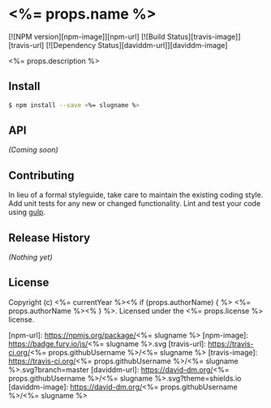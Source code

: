 # <%= props.name %>
[![NPM version][npm-image]][npm-url] [![Build Status][travis-image]][travis-url] [![Dependency Status][daviddm-url]][daviddm-image]

<%= props.description %>


## Install

```bash
$ npm install --save <%= slugname %>
```


## API

_(Coming soon)_


## Contributing

In lieu of a formal styleguide, take care to maintain the existing coding style. Add unit tests for any new or changed functionality. Lint and test your code using [gulp](http://gulpjs.com/).


## Release History

_(Nothing yet)_


## License

Copyright (c) <%= currentYear %><% if (props.authorName) { %> <%= props.authorName %><% } %>. Licensed under the <%= props.license %> license.



[npm-url]: https://npmjs.org/package/<%= slugname %>
[npm-image]: https://badge.fury.io/js/<%= slugname %>.svg
[travis-url]: https://travis-ci.org/<%= props.githubUsername %>/<%= slugname %>
[travis-image]: https://travis-ci.org/<%= props.githubUsername %>/<%= slugname %>.svg?branch=master
[daviddm-url]: https://david-dm.org/<%= props.githubUsername %>/<%= slugname %>.svg?theme=shields.io
[daviddm-image]: https://david-dm.org/<%= props.githubUsername %>/<%= slugname %>

